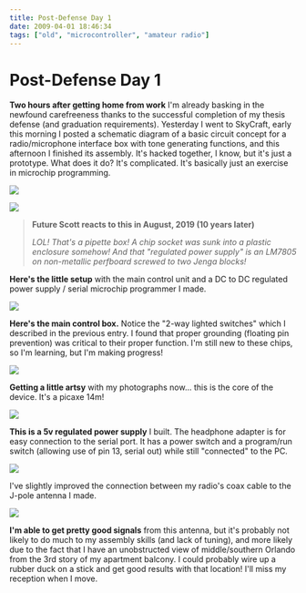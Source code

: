 ```yaml
---
title: Post-Defense Day 1
date: 2009-04-01 18:46:34
tags: ["old", "microcontroller", "amateur radio"]
---
```


# Post-Defense Day 1

__Two hours after getting home from work__ I'm already basking in the newfound carefreeness thanks to the successful completion of my thesis defense (and graduation requirements). Yesterday I went to SkyCraft, early this morning I posted a schematic diagram of a basic circuit concept for a radio/microphone interface box with tone generating functions, and this afternoon I finished its assembly. It's hacked together, I know, but it's just a prototype. What does it do? It's complicated. It's basically just an exercise in microchip programming.

<div class="text-center img-border">

[![](https://swharden.com/static/2009/04/01/img_13771_thumb.jpg)](https://swharden.com/static/2009/04/01/img_13771.jpg)

</div>

<div class="text-center img-border">

[![](https://swharden.com/static/2009/04/01/picaxe_all_thumb.jpg)](https://swharden.com/static/2009/04/01/picaxe_all.jpg)

</div>

<blockquote class="wp-block-quote"><p><strong>Future Scott reacts to this in August, 2019 (10 years later)</strong></p><p><em>LOL! That's a pipette box! A chip socket was sunk into a plastic enclosure somehow! And that "regulated power supply" is an LM7805 on non-metallic perfboard screwed to two Jenga blocks!</em></p></blockquote>

__Here's the little setup__ with the main control unit and a DC to DC regulated power supply / serial microchip programmer I made.

<div class="text-center img-border">

[![](https://swharden.com/static/2009/04/01/picaxe_panel_thumb.jpg)](https://swharden.com/static/2009/04/01/picaxe_panel.jpg)

</div>

__Here's the main control box.__ Notice the "2-way lighted switches" which I described in the previous entry. I found that proper grounding (floating pin prevention) was critical to their proper function. I'm still new to these chips, so I'm learning, but I'm making progress!

<div class="text-center img-border">

[![](https://swharden.com/static/2009/04/01/picaxe_artsy_thumb.jpg)](https://swharden.com/static/2009/04/01/picaxe_artsy.jpg)

</div>

__Getting a little artsy__ with my photographs now... this is the core of the device. It's a picaxe 14m!

<div class="text-center img-border">

[![](https://swharden.com/static/2009/04/01/picaxe_power_thumb.jpg)](https://swharden.com/static/2009/04/01/picaxe_power.jpg)

</div>

__This is a 5v regulated power supply__ I built. The headphone adapter is for easy connection to the serial port. It has a power switch and a program/run switch (allowing use of pin 13, serial out) while still "connected" to the PC.

<div class="text-center img-border">

[![](https://swharden.com/static/2009/04/01/jpole_antenna_diy_thumb.jpg)](https://swharden.com/static/2009/04/01/jpole_antenna_diy.jpg)

</div>

I've slightly improved the connection between my radio's coax cable to the J-pole antenna I made.

<div class="text-center img-border">

[![](https://swharden.com/static/2009/04/01/jpole_location_thumb.jpg)](https://swharden.com/static/2009/04/01/jpole_location.jpg)

</div>

__I'm able to get pretty good signals__ from this antenna, but it's probably not likely to do much to my assembly skills (and lack of tuning), and more likely due to the fact that I have an unobstructed view of middle/southern Orlando from the 3rd story of my apartment balcony. I could probably wire up a rubber duck on a stick and get good results with that location! I'll miss my reception when I move.

